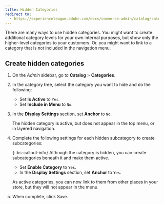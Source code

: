 ```yaml
---
title: Hidden Categories
redirect to:
  - https://experienceleague.adobe.com/docs/commerce-admin/catalog/categories/category-hidden.html
---
```


There are many ways to use hidden categories. You might want to create additional category levels for your own internal purposes, but show only the higher-level categories to your customers. Or, you might want to link to a category that is not included in the navigation menu.

## Create hidden categories

1. On the _Admin_ sidebar, go to **Catalog** > **Categories**.

1. In the category tree, select the category you want to hide and do the following:

   - Set **Is Active** to `Yes`.
   - Set **Include in Menu** to `No`.

1. In the **Display Settings** section, set **Anchor** to `No`.

    The hidden category is active, but does not appear in the top menu, or in layered navigation.

1. Complete the following settings for each hidden subcategory to create subcategories:

   {:.bs-callout-info}
   Although the category is hidden, you can create subcategories beneath it and make them active.

   - Set **Enable Category** to `Yes`.
   - In the **Display Settings** section, set **Anchor** to `Yes`.

    As active categories, you can now link to them from other places in your store, but they will not appear in the menu.

1. When complete, click <span class="btn">Save</span>.
